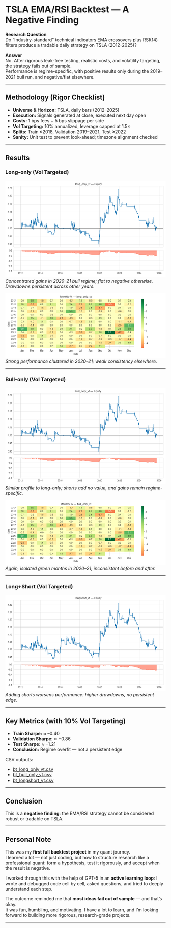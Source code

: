 # TSLA EMA/RSI Backtest — A Negative Finding

**Research Question**  
Do “industry-standard” technical indicators EMA crossovers plus RSI(14) filters produce a tradable daily strategy on TSLA (2012-2025)?  

**Answer**  
No. After rigorous leak-free testing, realistic costs, and volatility targeting, the strategy fails out of sample.  
Performance is regime-specific, with positive results only during the 2019–2021 bull run, and negative/flat elsewhere.  

---

## Methodology (Rigor Checklist)

- **Universe & Horizon:** TSLA, daily bars (2012–2025)  
- **Execution:** Signals generated at close, executed next day open  
- **Costs:** 1 bps fees + 5 bps slippage per side  
- **Vol Targeting:** 10% annualized, leverage capped at 1.5×  
- **Splits:** Train ≤2018, Validation 2019–2021, Test ≥2022  
- **Sanity:** Unit test to prevent look-ahead; timezone alignment checked  

---

## Results

### Long-only (Vol Targeted)
![Equity Curve & Drawdown](artifacts/long_only_vt_eq_dd.png)  
*Concentrated gains in 2020–21 bull regime; flat to negative otherwise. Drawdowns persistent across other years.*

![Monthly Returns](artifacts/long_only_vt_monthly.png)  
*Strong performance clustered in 2020–21; weak consistency elsewhere.*

---

### Bull-only (Vol Targeted)
![Equity Curve & Drawdown](artifacts/bull_only_vt_eq_dd.png)  
*Similar profile to long-only; shorts add no value, and gains remain regime-specific.*

![Monthly Returns](artifacts/bull_only_vt_monthly.png)  
*Again, isolated green months in 2020–21; inconsistent before and after.*

---

### Long+Short (Vol Targeted)
![Equity Curve & Drawdown](artifacts/longshort_vt_eq_dd.png)  
*Adding shorts worsens performance: higher drawdowns, no persistent edge.*

---

## Key Metrics (with 10% Vol Targeting)

- **Train Sharpe:** ≈ –0.40  
- **Validation Sharpe:** ≈ +0.86  
- **Test Sharpe:** ≈ –1.21  
- **Conclusion:** Regime overfit — not a persistent edge  

CSV outputs:  
- [bt_long_only_vt.csv](artifacts/bt_long_only_vt.csv)  
- [bt_bull_only_vt.csv](artifacts/bt_bull_only_vt.csv)  
- [bt_longshort_vt.csv](artifacts/bt_longshort_vt.csv)  

---

## Conclusion

This is a **negative finding**: the EMA/RSI strategy cannot be considered robust or tradable on TSLA.  

---

## Personal Note

This was my **first full backtest project** in my quant journey.  
I learned a lot — not just coding, but how to structure research like a professional quant: form a hypothesis, test it rigorously, and accept when the result is negative.  

I worked through this with the help of GPT-5 in an **active learning loop**: I wrote and debugged code cell by cell, asked questions, and tried to deeply understand each step.  

The outcome reminded me that **most ideas fail out of sample** — and that’s okay.  
It was fun, humbling, and motivating. I have a lot to learn, and I’m looking forward to building more rigorous, research-grade projects.  

---

